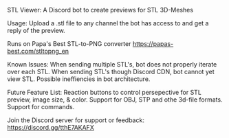 STL Viewer:
A Discord bot to create previews for STL 3D-Meshes

Usage:
  Upload a .stl file to any channel the bot has access to and get a reply of the preview.

Runs on Papa's Best STL-to-PNG converter https://papas-best.com/stltopng_en

Known Issues:
  When sending multiple STL's, bot does not properly iterate over each STL.
  When sending STL's though Discord CDN, bot cannot yet view STL.
  Possible ineffiencies in bot architecture.

Future Feature List:
  Reaction buttons to control persepective for STL preview, image size, & color.
  Support for OBJ, STP and othe 3d-file formats.
  Support for commands.

Join the Discord server for support or feedback:
  https://discord.gg/tthE7AKAFX
